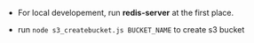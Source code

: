 - For local developement, run **redis-server** at the first place.

- run `node s3_createbucket.js BUCKET_NAME` to create s3 bucket
